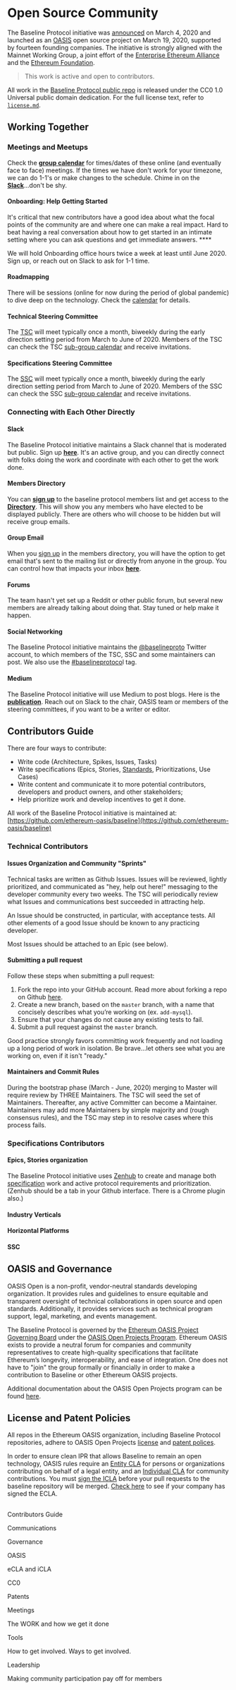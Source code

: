 # Open Source Community

The Baseline Protocol initiative was [announced](https://consensys.net/blog/press-release/ey-and-consensys-announce-formation-of-baseline-protocol-initiative-to-make-ethereum-mainnet-safe-and-effective-for-enterprises/) on March 4, 2020 and launched as an [OASIS](https://oasis-open-projects.org/) open source project on March 19, 2020, supported by fourteen founding companies. The initiative is strongly aligned with the Mainnet Working Group, a joint effort of the [Enterprise Ethereum Alliance](https://entethalliance.org) and the [Ethereum Foundation](https://ethereum.org).

> This work is active and open to contributors.

All work in the [Baseline Protocol public repo](https://github.com/ethereum-oasis/baseline) is released under the CC0 1.0 Universal public domain dedication. For the full license text, refer to [`license.md`](https://github.com/ethereum-oasis/baseline/blob/master/license.md).

## Working Together

### Meetings and Meetups

Check the [**group calendar**](https://lists.oasis-open-projects.org/g/baseline/calendar) for times/dates of these online \(and eventually face to face\) meetings. If the times we have don't work for your timezone, we can do 1-1's or make changes to the schedule. Chime in on the [**Slack**](https://communityinviter.com/apps/ethereum-baseline/join-us)...don't be shy.

#### Onboarding: Help Getting Started

It's critical that new contributors have a good idea about what the focal points of the community are and where one can make a real impact. Hard to beat having a real conversation about how to get started in an intimate setting where you can ask questions and get immediate answers. ****

We will hold Onboarding office hours twice a week at least until June 2020. Sign up, or reach out on Slack to ask for 1-1 time. 

#### **Roadmapping**

There will be sessions \(online for now during the period of global pandemic\) to dive deep on the technology. Check the [calendar](https://lists.oasis-open-projects.org/g/baseline/calendar) for details.

#### Technical Steering Committee

The [TSC](community-members.md#your-technical-steering-committee) will meet typically once a month, biweekly during the early direction setting period from March to June of 2020. Members of the TSC can check the TSC [sub-group calendar](https://lists.oasis-open-projects.org/g/baseline-tsc/calendar) and receive invitations.

#### Specifications Steering Committee

The [SSC](community-members.md#your-specifications-steering-committee) will meet typically once a month, biweekly during the early direction setting period from March to June of 2020. Members of the SSC can check the SSC [sub-group calendar](https://lists.oasis-open-projects.org/g/baseline/subgroups) and receive invitations.

### Connecting with Each Other Directly

#### Slack

The Baseline Protocol initiative maintains a Slack channel that is moderated but public. Sign up [**here**](https://communityinviter.com/apps/ethereum-baseline/join-us).  It's an active group, and you can directly connect with folks doing the work and coordinate with each other to get the work done.

#### Members Directory

You can [**sign up**](https://lists.oasis-open-projects.org/g/baseline) to the baseline protocol members list and get access to the [**Directory**](https://lists.oasis-open-projects.org/g/baseline/directory). This will show you any members who have elected to be displayed publicly. There are others who will choose to be hidden but will receive group emails.

#### Group Email

When you [sign up](https://lists.oasis-open-projects.org/g/baseline) in the members directory, you will have the option to get email that's sent to the mailing list or directly from anyone in the group. You can control how that impacts your inbox [**here**](https://lists.oasis-open-projects.org/g/baseline/editsub). 

#### Forums

The team hasn't yet set up a Reddit or other public forum, but several new members are already talking about doing that. Stay tuned or help make it happen.

#### Social Networking

The Baseline Protocol initiative maintains the [@baselineproto](https://twitter.com/baselineproto) Twitter account, to which members of the TSC, SSC and some maintainers can post. We also use the [\#baselineprotoco](https://twitter.com/hashtag/Baselineprotocol)l tag.

#### Medium

The Baseline Protocol initiative will use Medium to post blogs. Here is the [**publication**](https://medium.com/baselineprotocol).  Reach out on Slack to the chair, OASIS team or members of the steering committees, if you want to be a writer or editor.

## Contributors Guide

There are four ways to contribute: 

* Write code \(Architecture, Spikes, Issues, Tasks\) 
* Write specifications \(Epics, Stories, [Standards](../baseline-protocol/standards/), Prioritizations, Use Cases\)
* Write content and communicate it to more potential contributors, developers and product owners, and other stakeholders;
* Help prioritize work and develop incentives to get it done. 

All work of the Baseline Protocol initiative is maintained at: [https://github.com/ethereum-oasis/baseline](https://github.com/ethereum-oasis/baseline)

### Technical Contributors

#### Issues Organization and Community "Sprints"

Technical tasks are written as Github Issues. Issues will be reviewed, lightly prioritized, and communicated as "hey, help out here!" messaging to the developer community every two weeks. The TSC will periodically review what Issues and communications best succeeded in attracting help.

An Issue should be constructed, in particular, with acceptance tests. All other elements of a good Issue should be known to any practicing developer. 

Most Issues should be attached to an Epic \(see below\).

#### Submitting a pull request

Follow these steps when submitting a pull request:

1. Fork the repo into your GitHub account. Read more about forking a repo on Github [here](https://help.github.com/articles/fork-a-repo/).
2. Create a new branch, based on the `master` branch, with a name that concisely describes what you’re working on \(ex. `add-mysql`\).
3. Ensure that your changes do not cause any existing tests to fail.
4. Submit a pull request against the `master` branch.

Good practice strongly favors committing work frequently and not loading up a long period of work in isolation. Be brave...let others see what you are working on, even if it isn't "ready."

#### Maintainers and Commit Rules

During the bootstrap phase \(March - June, 2020\) merging to Master will require review by THREE Maintainers. The TSC will seed the set of Maintainers. Thereafter, any active Committer can become a Maintainer. Maintainers may add more Maintainers by simple majority and \(rough consensus rules\), and the TSC may step in to resolve cases where this process fails. 

### Specifications Contributors

#### Epics, Stories organization

The Baseline Protocol initiative uses [Zenhub](https://github.com/ethereum-oasis/baseline/tree/master/radish34/ui#workspaces/baseline-5e713dc4f555144d9d6d17f6/board?repos=239590893) to create and manage both [specification](https://github.com/ethereum-oasis/baseline/tree/master/radish34/ui#workspaces/baseline-5e713dc4f555144d9d6d17f6/roadmap?repos=239590893) work and active protocol requirements and prioritization. \(Zenhub should be a tab in your Github interface. There is a Chrome plugin also.\)



#### Industry Verticals

#### Horizontal Platforms

#### SSC

## OASIS and Governance

OASIS Open is a non-profit, vendor-neutral standards developing organization. It provides rules and guidelines to ensure equitable and transparent oversight of technical collaborations in open source and open standards.  Additionally, it provides services such as technical program support, legal, marketing, and events management.

The Baseline Protocol is governed by the [Ethereum OASIS Project Governing Board](https://www.baseline-protocol.org/about/) under the [OASIS Open Projects Program](http://oasis-open-projects.org/).  Ethereum OASIS exists to provide a neutral forum for companies and community representatives to create high-quality specifications that facilitate Ethereum’s longevity, interoperability, and ease of integration.  One does not have to "join" the group formally or financially  in order to make a contribution to Baseline or other Ethereum OASIS projects.  

Additional documentation about the OASIS Open Projects program can be found [here](https://github.com/oasis-open-projects/documentation).  

## License and Patent Policies

All repos in the Ethereum OASIS organization, including Baseline Protocol repositories, adhere to OASIS Open Projects [license](https://github.com/oasis-open-projects/documentation/blob/master/policy/licenses.md) and [patent polices](https://github.com/oasis-open-projects/documentation/blob/master/policy/call-for-patent-disclosure.md). 

In order to ensure clean IPR that allows Baseline to remain an open technology, OASIS rules require an [Entity CLA](https://www.oasis-open.org/resources/projects/cla/projects-entity-cla) for persons or organizations contributing on behalf of a legal entity, and an [Individual CLA](http://cla-assistant.io/ethereum-oasis/baseline) for community contributions. You must [sign the ICLA](http://cla-assistant.io/ethereum-oasis/baseline) before your pull requests to the baseline repository will be merged. [Check here](https://www.oasis-open.org/resources/projects/cla/projects-view-entity-cla) to see if your company has signed the ECLA. 

##  



Contributors Guide

Communications

Governance

OASIS

eCLA and iCLA

CC0

Patents

Meetings

The WORK and how we get it done

Tools

How to get involved. Ways to get involved.

Leadership

Making community participation pay off for members

